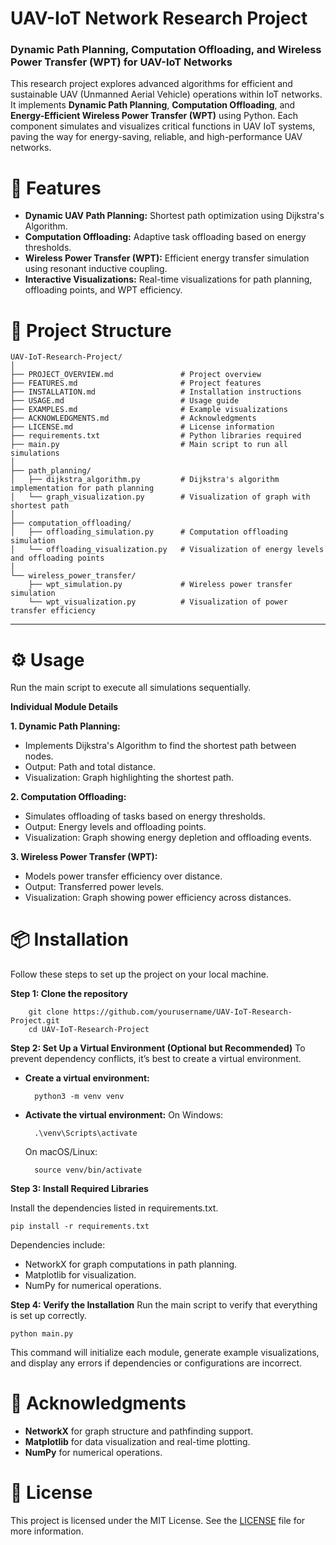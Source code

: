 # UAV-IoT Network Research Project

### Dynamic Path Planning, Computation Offloading, and Wireless Power Transfer (WPT) for UAV-IoT Networks

This research project explores advanced algorithms for efficient and sustainable UAV (Unmanned Aerial Vehicle) operations within IoT networks. It implements **Dynamic Path Planning**, **Computation Offloading**, and **Energy-Efficient Wireless Power Transfer (WPT)** using Python. Each component simulates and visualizes critical functions in UAV IoT systems, paving the way for energy-saving, reliable, and high-performance UAV networks.

# 🚀 Features

- **Dynamic UAV Path Planning:** Shortest path optimization using Dijkstra's Algorithm.
- **Computation Offloading:** Adaptive task offloading based on energy thresholds.
- **Wireless Power Transfer (WPT):** Efficient energy transfer simulation using resonant inductive coupling.
- **Interactive Visualizations:** Real-time visualizations for path planning, offloading points, and WPT efficiency.

# 📁 Project Structure

```plaintext
UAV-IoT-Research-Project/
│
├── PROJECT_OVERVIEW.md               # Project overview
├── FEATURES.md                       # Project features
├── INSTALLATION.md                   # Installation instructions
├── USAGE.md                          # Usage guide
├── EXAMPLES.md                       # Example visualizations
├── ACKNOWLEDGMENTS.md                # Acknowledgments
├── LICENSE.md                        # License information
├── requirements.txt                  # Python libraries required
├── main.py                           # Main script to run all simulations
│
├── path_planning/
│   ├── dijkstra_algorithm.py         # Dijkstra's algorithm implementation for path planning
│   └── graph_visualization.py        # Visualization of graph with shortest path
│
├── computation_offloading/
│   ├── offloading_simulation.py      # Computation offloading simulation
│   └── offloading_visualization.py   # Visualization of energy levels and offloading points
│
└── wireless_power_transfer/
    ├── wpt_simulation.py             # Wireless power transfer simulation
    └── wpt_visualization.py          # Visualization of power transfer efficiency

```
---

# ⚙️ Usage
Run the main script to execute all simulations sequentially.

**Individual Module Details**

**1. Dynamic Path Planning:**
- Implements Dijkstra's Algorithm to find the shortest path between nodes.
- Output: Path and total distance.
- Visualization: Graph highlighting the shortest path.

**2. Computation Offloading:**
- Simulates offloading of tasks based on energy thresholds.
- Output: Energy levels and offloading points.
- Visualization: Graph showing energy depletion and offloading events.

**3. Wireless Power Transfer (WPT):**
- Models power transfer efficiency over distance.
- Output: Transferred power levels.
- Visualization: Graph showing power efficiency across distances.

# 📦 Installation

Follow these steps to set up the project on your local machine.

**Step 1: Clone the repository**

        git clone https://github.com/yourusername/UAV-IoT-Research-Project.git
        cd UAV-IoT-Research-Project
   
**Step 2: Set Up a Virtual Environment (Optional but Recommended)**
To prevent dependency conflicts, it’s best to create a virtual environment.
- **Create a virtual environment:**
  
        python3 -m venv venv

- **Activate the virtual environment:**
  On Windows:

        .\venv\Scripts\activate

  On macOS/Linux:
  
        source venv/bin/activate

**Step 3: Install Required Libraries**

Install the dependencies listed in requirements.txt.

    pip install -r requirements.txt
    
Dependencies include:
- NetworkX for graph computations in path planning.
- Matplotlib for visualization.
- NumPy for numerical operations.

**Step 4: Verify the Installation**
Run the main script to verify that everything is set up correctly.

    python main.py
This command will initialize each module, generate example visualizations, and display any errors if dependencies or configurations are incorrect.



# 🤝 Acknowledgments

- **NetworkX** for graph structure and pathfinding support.
- **Matplotlib** for data visualization and real-time plotting.
- **NumPy** for numerical operations.

# 📜 License

This project is licensed under the MIT License. See the [LICENSE](LICENSE) file for more information.
